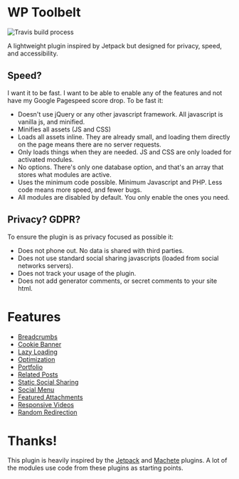 # WP Toolbelt

![Travis build process](https://travis-ci.com/BinaryMoon/wp-toolbelt.svg?branch=master)

A lightweight plugin inspired by Jetpack but designed for privacy, speed, and accessibility.

## Speed?

I want it to be fast. I want to be able to enable any of the features and not have my Google Pagespeed score drop. To be fast it:

* Doesn't use jQuery or any other javascript framework. All javascript is vanilla js, and minified.
* Minifies all assets (JS and CSS)
* Loads all assets inline. They are already small, and loading them directly on the page means there are no server requests.
* Only loads things when they are needed. JS and CSS are only loaded for activated modules.
* No options. There's only one database option, and that's an array that stores what modules are active.
* Uses the minimum code possible. Minimum Javascript and PHP. Less code means more speed, and fewer bugs.
* All modules are disabled by default. You only enable the ones you need.

## Privacy? GDPR?

To ensure the plugin is as privacy focused as possible it:

* Does not phone out. No data is shared with third parties.
* Does not use standard social sharing javascripts (loaded from social networks servers).
* Does not track your usage of the plugin.
* Does not add generator comments, or secret comments to your site html.

# Features

* [Breadcrumbs](https://github.com/BinaryMoon/wp-toolbelt/wiki/Breadcrumbs)
* [Cookie Banner](https://github.com/BinaryMoon/wp-toolbelt/wiki/Cookie-Banner)
* [Lazy Loading](https://github.com/BinaryMoon/wp-toolbelt/wiki/Lazy-Loading)
* [Optimization](https://github.com/BinaryMoon/wp-toolbelt/wiki/Optimization)
* [Portfolio](https://github.com/BinaryMoon/wp-toolbelt/wiki/Portfolio)
* [Related Posts](https://github.com/BinaryMoon/wp-toolbelt/wiki/Related-Posts)
* [Static Social Sharing](https://github.com/BinaryMoon/wp-toolbelt/wiki/Static-Social-Sharing)
* [Social Menu](https://github.com/BinaryMoon/wp-toolbelt/wiki/Social-Menu)
* [Featured Attachments](https://github.com/BinaryMoon/wp-toolbelt/wiki/Featured-Attachment)
* [Responsive Videos](https://github.com/BinaryMoon/wp-toolbelt/wiki/Responsive-Videos)
* [Random Redirection](https://github.com/BinaryMoon/wp-toolbelt/wiki/Random-Redirect)

# Thanks!

This plugin is heavily inspired by the [Jetpack](https://github.com/automattic/jetpack) and [Machete](https://github.com/nilovelez/machete/) plugins. A lot of the modules use code from these plugins as starting points.
